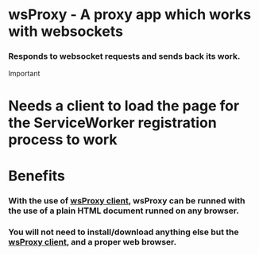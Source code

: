 # wsProxy - A proxy app which works with websockets
### Responds to websocket requests and sends back its work.
> [!IMPORTANT]
>   # Needs a client to load the page for the ServiceWorker registration process to work

# Benefits
### With the use of [wsProxy client](https://github.com/yotsubabeat), wsProxy can be runned with the use of a plain HTML document runned on any browser.
### You will not need to install/download anything else but the [wsProxy client](https://github.com/yotsubabeat), and a proper web browser.
